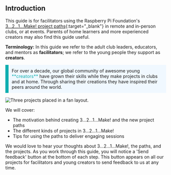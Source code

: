 ## Introduction

This guide is for facilitators using the Raspberry Pi Foundation's [3...2...1...Make! project paths](https://projects.raspberrypi.org/en/paths){:target="_blank"} in remote and in-person clubs, or at events. Parents of home learners and more experienced creators may also find this guide useful. 

**Terminology:** In this guide we refer to the adult club leaders, educators, and mentors as **facilitators**; we refer to the young people they support as **creators**.

<p style="border-left: solid; border-width:10px; border-color: #0faeb0; background-color: aliceblue; padding: 10px;">
For over a decade, our global community of awesome young <span style="color: #0faeb0">**creators**</span> have grown their skills while they make projects in clubs and at home. Through sharing their creations they have inspired their peers around the world. 
</p>

![Three projects placed in a fan layout.](images/project-fan.png)

We will cover:
+ The motivation behind creating 3...2...1...Make! and the new project paths
+ The different kinds of projects in 3...2...1...Make!
+ Tips for using the paths to deliver engaging sessions

We would love to hear your thoughts about 3...2...1...Make!, the paths, and the projects. As you work through this guide, you will notice a 'Send feedback' button at the bottom of each step. This button appears on all our projects for facilitators and young creators to send feedback to us at any time. 
